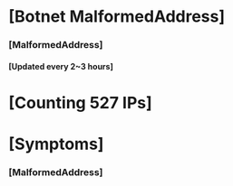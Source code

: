 # [Botnet MalformedAddress]
### [MalformedAddress]
#### [Updated every 2~3 hours]

# [Counting 527 IPs]

# [Symptoms] 
###   [MalformedAddress]
